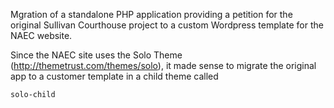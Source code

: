 Mgration of a standalone PHP application providing a petition for the original Sullivan Courthouse project to a custom Wordpress template for the NAEC website.

Since the NAEC site uses the Solo Theme (http://themetrust.com/themes/solo), it made sense to migrate the original app to a customer template in a child theme called

    solo-child

